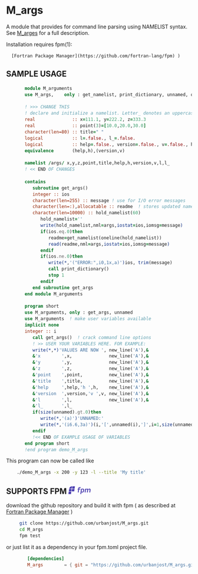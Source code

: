 # M_args

   A module that provides for command line parsing using NAMELIST syntax. See
   [M_arges](https://urbanjost.github.io/M_args/M_args.3m_args.html) for a
   full description.

   Installation requires fpm(1):

      [Fortran Package Manager](https://github.com/fortran-lang/fpm) )

## SAMPLE USAGE

   ```fortran
          module M_arguments
          use M_args,    only : get_namelist, print_dictionary, unnamed, oneline

          ! >>> CHANGE THIS
          ! declare and initialize a namelist. Letter_ denotes an uppercase short command keyword
          real              :: x=111.1, y=222.2, z=333.3
          real              :: point(3)=[10.0,20.0,30.0]
          character(len=80) :: title=" "
          logical           :: l=.false., l_=.false.
          logical           :: help=.false., version=.false., v=.false., h=.false.
          equivalence       (help,h),(version,v)

          namelist /args/ x,y,z,point,title,help,h,version,v,l,l_
          ! << END OF CHANGES

          contains
             subroutine get_args()
             integer :: ios
             character(len=255) :: message ! use for I/O error messages
             character(len=:),allocatable :: readme  ! stores updated namelist
             character(len=10000) :: hold_namelist(60)
                hold_namelist=''
                write(hold_namelist,nml=args,iostat=ios,iomsg=message)
                if(ios.eq.0)then
                   readme=get_namelist(oneline(hold_namelist))
                   read(readme,nml=args,iostat=ios,iomsg=message)
                endif
                if(ios.ne.0)then
                   write(*,'("ERROR:",i0,1x,a)')ios, trim(message)
                   call print_dictionary()
                   stop 1
                endif
             end subroutine get_args
          end module M_arguments

          program short
          use M_arguments, only : get_args, unnamed
          use M_arguments  ! make user variables available
          implicit none
          integer :: i
             call get_args()  ! crack command line options
             ! >> USER YOUR VARIABLES HERE. FOR EXAMPLE:
             write(*,*)'VALUES ARE NOW ', new_line('A'),&
             &'x        ',x,              new_line('A'),&
             &'y        ',y,              new_line('A'),&
             &'z        ',z,              new_line('A'),&
             &'point    ',point,          new_line('A'),&
             &'title    ',title,          new_line('A'),&
             &'help     ',help,'h ',h,    new_line('A'),&
             &'version  ',version,'v ',v, new_line('A'),&
             &'l        ',l,              new_line('A'),&
             &'l_       ',l_
             if(size(unnamed).gt.0)then
                write(*,'(a)')'UNNAMED:'
                write(*,'(i6.6,3a)')(i,'[',unnamed(i),']',i=1,size(unnamed))
             endif
             !<< END OF EXAMPLE USAGE OF VARIABLES
          end program short
          !end program demo_M_args
   ```
   This program can now be called like
   ```bash
       ./demo_M_args -x 200 -y 123 -l --title 'My title'
   ```

## SUPPORTS FPM ![fpm](docs/images/fpm_logo.gif)

   download the github repository and build it with
   fpm ( as described at [Fortran Package Manager](https://github.com/fortran-lang/fpm) )

   ```bash
        git clone https://github.com/urbanjost/M_args.git
        cd M_args
        fpm test
   ```

   or just list it as a dependency in your fpm.toml project file.

```toml
        [dependencies]
        M_args        = { git = "https://github.com/urbanjost/M_args.git" }
```

